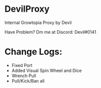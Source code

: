 # DevilProxy
Internal Growtopia Proxy by Devil

Have Problem? Dm me at Discord: Devil#0141

# Change Logs:
- Fixed Port
- Added Visual Spin Wheel and Dice
- Wrench Pull
- Pull/Kick/Ban all

